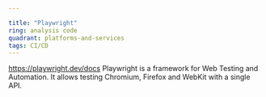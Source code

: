 ```yaml
---

title: "Playwright"
ring: analysis code
quadrant: platforms-and-services
tags: CI/CD
---
```

https://playwright.dev/docs
Playwright is a framework for Web Testing and Automation. It allows testing Chromium, Firefox and WebKit with a single API.
